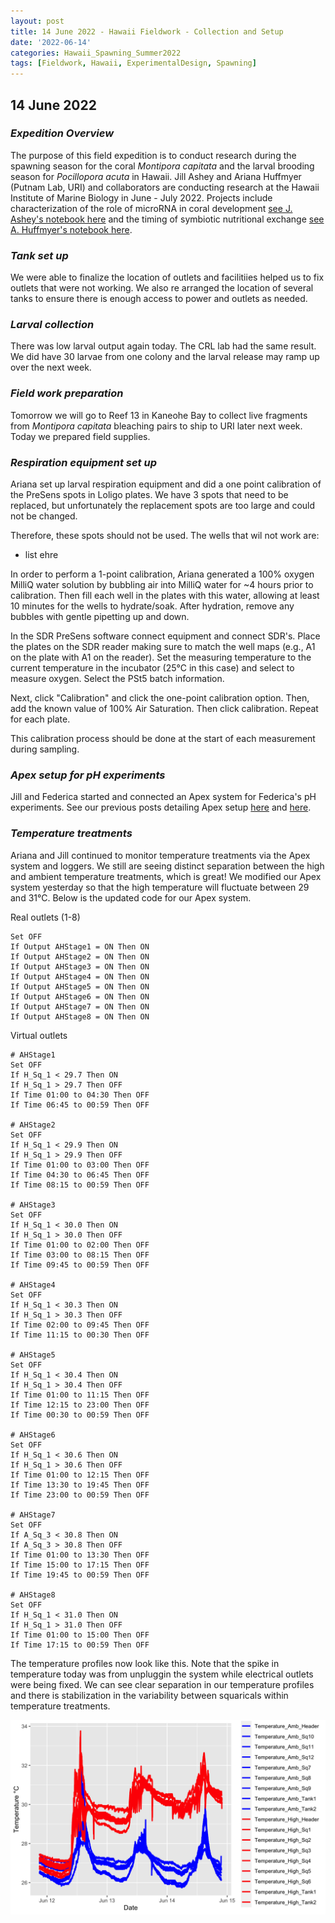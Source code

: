 ```yaml
---
layout: post
title: 14 June 2022 - Hawaii Fieldwork - Collection and Setup
date: '2022-06-14'
categories: Hawaii_Spawning_Summer2022
tags: [Fieldwork, Hawaii, ExperimentalDesign, Spawning]
---
```


## 14 June 2022

### *Expedition Overview*  

The purpose of this field expedition is to conduct research during the spawning season for the coral *Montipora capitata* and the larval brooding season for *Pocillopora acuta* in Hawaii. Jill Ashey and Ariana Huffmyer (Putnam Lab, URI) and collaborators are conducting research at the Hawaii Institute of Marine Biology in June - July 2022. Projects include characterization of the role of microRNA in coral development [see J. Ashey's notebook here](https://jillashey.github.io/JillAshey_Putnam_Lab_Notebook/) and the timing of symbiotic nutritional exchange [see A. Huffmyer's notebook here](https://ahuffmyer.github.io/ASH_Putnam_Lab_Notebook/). 

### *Tank set up* 

We were able to finalize the location of outlets and facilitiies helped us to fix outlets that were not working. We also re arranged the location of several tanks to ensure there is enough access to power and outlets as needed.  

### *Larval collection*  

There was low larval output again today. The CRL lab had the same result. We did have 30 larvae from one colony and the larval release may ramp up over the next week.   

### *Field work preparation*  

Tomorrow we will go to Reef 13 in Kaneohe Bay to collect live fragments from *Montipora capitata* bleaching pairs to ship to URI later next week. Today we prepared field supplies.  

### *Respiration equipment set up*  

Ariana set up larval respiration equipment and did a one point calibration of the PreSens spots in Loligo plates. We have 3 spots that need to be replaced, but unfortunately the replacement spots are too large and could not be changed.   

Therefore, these spots should not be used. The wells that wil not work are: 

- list ehre 

In order to perform a 1-point calibration, Ariana generated a 100% oxygen MilliQ water solution by bubbling air into MilliQ water for ~4 hours prior to calibration. Then fill each well in the plates with this water, allowing at least 10 minutes for the wells to hydrate/soak. After hydration, remove any bubbles with gentle pipetting up and down. 

In the SDR PreSens software connect equipment and connect SDR's. Place the plates on the SDR reader making sure to match the well maps (e.g., A1 on the plate with A1 on the reader). Set the measuring temperature to the current temperature in the incubator (25°C in this case) and select to measure oxygen. Select the PSt5 batch information. 

Next, click "Calibration" and click the one-point calibration option. Then, add the known value of 100% Air Saturation. Then click calibration. Repeat for each plate.  

This calibration process should be done at the start of each measurement during sampling.  

### *Apex setup for pH experiments*

Jill and Federica started and connected an Apex system for Federica's pH experiments. See our previous posts detailing Apex setup [here](https://github.com/urol-e5/urol-e5.github.io/blob/master/_posts/2022-06-10-Daily-Fieldwork-Hawaii.md) and [here](https://github.com/urol-e5/urol-e5.github.io/blob/master/_posts/2022-06-11-Daily-Fieldwork-Hawaii.md).  

### *Temperature treatments*   

Ariana and Jill continued to monitor temperature treatments via the Apex system and loggers. We still are seeing distinct separation between the high and ambient temperature treatments, which is great! We modified our Apex system yesterday so that the high temperature will fluctuate between 29 and 31°C. Below is the updated code for our Apex system. 

Real outlets (1-8)

```
Set OFF
If Output AHStage1 = ON Then ON
If Output AHStage2 = ON Then ON
If Output AHStage3 = ON Then ON
If Output AHStage4 = ON Then ON
If Output AHStage5 = ON Then ON
If Output AHStage6 = ON Then ON
If Output AHStage7 = ON Then ON
If Output AHStage8 = ON Then ON
```

Virtual outlets 

```
# AHStage1
Set OFF
If H_Sq_1 < 29.7 Then ON
If H_Sq_1 > 29.7 Then OFF
If Time 01:00 to 04:30 Then OFF
If Time 06:45 to 00:59 Then OFF

# AHStage2
Set OFF
If H_Sq_1 < 29.9 Then ON
If H_Sq_1 > 29.9 Then OFF
If Time 01:00 to 03:00 Then OFF
If Time 04:30 to 06:45 Then OFF
If Time 08:15 to 00:59 Then OFF

# AHStage3
Set OFF
If H_Sq_1 < 30.0 Then ON
If H_Sq_1 > 30.0 Then OFF
If Time 01:00 to 02:00 Then OFF
If Time 03:00 to 08:15 Then OFF
If Time 09:45 to 00:59 Then OFF

# AHStage4
Set OFF
If H_Sq_1 < 30.3 Then ON
If H_Sq_1 > 30.3 Then OFF
If Time 02:00 to 09:45 Then OFF
If Time 11:15 to 00:30 Then OFF

# AHStage5
Set OFF
If H_Sq_1 < 30.4 Then ON
If H_Sq_1 > 30.4 Then OFF
If Time 01:00 to 11:15 Then OFF
If Time 12:15 to 23:00 Then OFF
If Time 00:30 to 00:59 Then OFF

# AHStage6
Set OFF
If H_Sq_1 < 30.6 Then ON
If H_Sq_1 > 30.6 Then OFF
If Time 01:00 to 12:15 Then OFF
If Time 13:30 to 19:45 Then OFF
If Time 23:00 to 00:59 Then OFF

# AHStage7
Set OFF
If A_Sq_3 < 30.8 Then ON
If A_Sq_3 > 30.8 Then OFF
If Time 01:00 to 13:30 Then OFF
If Time 15:00 to 17:15 Then OFF
If Time 19:45 to 00:59 Then OFF

# AHStage8
Set OFF
If H_Sq_1 < 31.0 Then ON
If H_Sq_1 > 31.0 Then OFF
If Time 01:00 to 15:00 Then OFF
If Time 17:15 to 00:59 Then OFF
```

The temperature profiles now look like this. Note that the spike in temperature today was from unpluggin the system while electrical outlets were being fixed. We can see clear separation in our temperature profiles and there is stabilization in the variability between squaricals within temperature treatments.  

![temps](https://raw.githubusercontent.com/urol-e5/urol-e5.github.io/master/images/2022_Hawaii/temp_plot2.png)